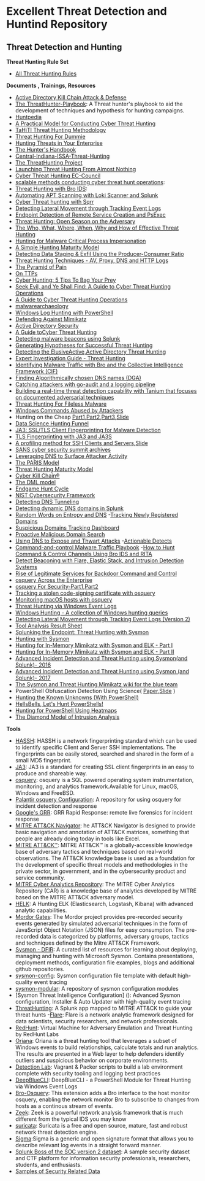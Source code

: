 # Excellent Threat Detection and Huntind Repository

## Threat Detection and Hunting
**Threat Hunting Rule Set**
- [All Threat Hunting Rules](https://github.com/cyberwarboy/excellent-threat-detection/tree/master/Threat%20Hunting%20Rule%20Set)

**Documents , Trainings, Resources**
- [Active Directory Kill Chain Attack & Defense](https://github.com/infosecn1nja/AD-Attack-Defense)
- [The ThreatHunter-Playbook](https://github.com/Cyb3rWard0g/ThreatHunter-Playbook): A Threat hunter's playbook to aid the development of techniques and hypothesis for hunting campaigns.
- [Huntpedia](https://www.threathunting.net/files/huntpedia.pdf)
- [A Practical Model for Conducting Cyber Threat Hunting](https://www.sans.org/reading-room/whitepapers/threathunting/practical-model-conducting-cyber-threat-hunting-38710)
- [TaHiTI Threat Hunting Methodology](https://www.betaalvereniging.nl/wp-content/uploads/DEF-TaHiTI-Threat-Hunting-Methodology.pdf)
- [Threat Hunting For Dummie](https://www.afcea.org/signal/resources/content/Threat_Hunting_For_Dummies_Carbon-Black.pdf)
- [Hunting Threats in Your Enterprise](https://conference.hitb.org/hitbsecconf2018dxb/materials/D2%20BSIDES%20-%20Hunting%20Threats%20in%20Your%20Enterprise%20-%20Abdulrahman%20Alnimari.pdf)
- [The Hunter's Handbook](https://cyber-edge.com/wp-content/uploads/2016/08/The-Hunters-Handbook.pdf)
- [Central-Indiana-ISSA-Threat-Hunting](https://ci-issa.org/wp-content/uploads/2018/10/Central-Indiana-ISSA-Threat-Hunting.pdf)
- [The ThreatHunting Project](https://www.threathunting.net/)
- [Launching Threat Hunting From Almost Nothing](https://www.sans.org/cyber-security-summit/archives/file/summit-archive-1536354143.pdf)
- [Cyber Threat Hunting EC-Council](https://ciso.eccouncil.org/wp-content/uploads/2017/06/Cyber-Threat-Hunting.pdf)
- [scalable methods conducting cyber threat hunt operations](https://www.giac.org/paper/gsec/38852/scalable-methods-conducting-cyber-threat-hunt-operations/152744):
- [Threat Hunting with Bro IDS](https://www.jamesbower.com/threat-hunting-with-bro-ids/?utm_campaign=crowdfire&utm_content=crowdfire&utm_medium=social&utm_source=social#14225595-tw%231487983917678):
- [Automating APT Scanning with Loki Scanner and Splunk](https://www.redblue.team/2017/04/automating-apt-scanning-with-loki.html?m=1)
- [Cyber Threat hunting with Sqrr](https://cyber-ir.com/2017/04/19/cyber-threat-hunting-with-sqrrl-from-beaconing-to-lateral-movement/amp/)
- [Detecting Lateral Movement through Tracking Event Logs](https://www.jpcert.or.jp/english/pub/sr/20170612ac-ir_research_en.pdf)
- [Endpoint Detection of Remote Service Creation and PsExec](https://countercept.com/blog/endpoint-detection-of-remote-service-creation-and-psexec/)
- [Threat Hunting: Open Season on the Adversary](https://www.sans.org/reading-room/whitepapers/analyst/threat-hunting-open-season-adversary-36882)
- [The Who, What, Where, When, Why and How of Effective Threat Hunting](https://www.sans.org/reading-room/whitepapers/analyst/who-what-where-when-effective-threat-hunting-36785)
- [Hunting for Malware Critical Process Impersonation](http://detect-respond.blogspot.com/2016/11/hunting-for-malware-critical-process.html)
- [A Simple Hunting Maturity Model](http://detect-respond.blogspot.com/2015/10/a-simple-hunting-maturity-model.html)
- [Detecting Data Staging & Exfil Using the Producer-Consumer Ratio](http://detect-respond.blogspot.com/2016/09/detecting-data-staging-exfil-using-PCR-shift.html)
- [Threat Hunting Techniques - AV, Proxy, DNS and HTTP Logs](https://www.cyberhuntz.com/2016/08/threat-hunting-techniques-av-proxy-dns.html)
- [The Pyramid of Pain](http://detect-respond.blogspot.com/2013/03/the-pyramid-of-pain.html)
- [On TTPs](http://ryanstillions.blogspot.com/2014/04/on-ttps.html)
- [Cyber Hunting: 5 Tips To Bag Your Prey](https://www.darkreading.com/risk/cyber-hunting-5-tips-to-bag-your-prey/a/d-id/1319634?_mc=RSS_DR_EDT)
- [Seek Evil, and Ye Shall Find: A Guide to Cyber Threat Hunting Operations](https://digitalguardian.com/blog/seek-evil-and-ye-shall-find-guide-cyber-threat-hunting-operations)
- [A Guide to Cyber Threat Hunting Operations](https://www.infosecurity-magazine.com/opinions/a-guide-to-cyber-threat-hunting/)
- [malwarearchaeology](https://www.malwarearchaeology.com)
- [Windows Log Hunting with PowerShell](http://909research.com/windows-log-hunting-with-powershell/)
- [Defending Against Mimikatz](https://jimshaver.net/2016/02/14/defending-against-mimikatz/)
- [Active Directory Security](https://adsecurity.org/)
- [A Guide toCyber Threat Hunting](https://www.tylertech.com/services/ndiscovery/nDiscovery-Threat-Hunting.pdf)
- [Detecting malware beacons using Splunk](https://pleasefeedthegeek.wordpress.com/2012/12/20/detecting-malware-beacons-using-splunk/)
- [Generating Hypotheses for Successful Threat Hunting](https://www.sans.org/reading-room/whitepapers/analyst/generating-hypotheses-successful-threat-hunting-37172)
- [Detecting the ElusiveActive,Active Directory Threat Hunting](https://adsecurity.org/wp-content/uploads/2017/04/2017-BSidesCharm-DetectingtheElusive-ActiveDirectoryThreatHunting-Final.pdf)
- [Expert Investigation Guide - Threat Hunting](https://github.com/Foundstone/ExpertInvestigationGuides/tree/master/ThreatHunting)
- [Identifying Malware Traffic with Bro and the Collective Intelligence Framework (CIF)](http://blog.opensecurityresearch.com/2014/03/identifying-malware-traffic-with-bro.html)
- [Finding Algorithmically chosen DNS names (DGA)](https://isc.sans.edu/forums/diary/Detecting+Random+Finding+Algorithmically+chosen+DNS+names+DGA/19893/)
- [Catching attackers with go-audit and a logging pipeline](https://summitroute.com/blog/2016/12/25/Catching_attackers_with_go-audit_and_a_logging_pipeline/)
- [Building a real-time threat detection capability with Tanium that focuses on documented adversarial techniques](https://www.pwc.co.uk/issues/cyber-security-data-privacy/research/signal-att-and-ck-part-1.html)
- [Threat Hunting For Fileless Malware](https://www.countercept.com/blog/threat-hunting-for-fileless-malware/)
- [Windows Commands Abused by Attackers](https://blogs.jpcert.or.jp/en/2016/01/windows-commands-abused-by-attackers.html)
- Hunting on the Cheap [Part1](https://www.endgame.com/blog/technical-blog/hunting-cheap-part-1-architecture),[Part2](https://www.endgame.com/blog/technical-blog/hunting-networks-part-2-higher-order-patterns),[Part3](https://www.endgame.com/blog/technical-blog/hunting-cheap-part-3-hunting-hosts),[Slide](https://files.sans.org/summit/Threat_Hunting_Incident_Response_Summit_2016/PDFs/Hunting-on-the-Cheap-Butler-Ahuja-Morris-Endgame.pdf)
- [Data Science Hunting Funnel](http://www.austintaylor.io/network/traffic/threat/data/science/hunting/funnel/machine/learning/domain/expertise/2017/07/11/data-science-hunting-funnel/)
- [JA3: SSL/TLS Client Fingerprinting for Malware Detection](https://engineering.salesforce.com/open-sourcing-ja3-92c9e53c3c41)
- [TLS Fingerprinting with JA3 and JA3S](https://engineering.salesforce.com/tls-fingerprinting-with-ja3-and-ja3s-247362855967)
- [A profiling method for SSH Clients and Servers](https://engineering.salesforce.com/open-sourcing-hassh-abed3ae5044c),[Slide](https://github.com/benjeems/Presentations/blob/master/BSides%202019%20%20-%20HASSH%20-%20a%20Profiling%20Method%20for%20SSH%20Clients%20and%20Servers.pdf)
- [SANS cyber security summit archives](https://www.sans.org/cyber-security-summit/archives/)
- [Leveraging DNS to Surface Attacker Activity](https://www.slideshare.net/sqrrl/leveraging-dns-to-surface-attacker-activity?from_action=save)
- [The PARIS Model](http://threathunter.guru/blog/the-paris-model/)
- [Threat Hunting Maturity Model](http://threathunter.guru/blog/threat-hunting-maturity-model/)
- [Cyber Kill Chain®](https://www.lockheedmartin.com/en-us/capabilities/cyber/cyber-kill-chain.html)
- [The DML model](http://ryanstillions.blogspot.com/2014/04/the-dml-model_21.html)
- [Endgame Hunt Cycle](http://pages.endgame.com/rs/627-YBU-612/images/Endgame%20Hunt%20Methodology%20POV%203.24.16.pdf)
- [NIST Cybersecurity Framework](https://www.nist.gov/cyberframework)
- [Detecting DNS Tunneling](https://www.sans.org/reading-room/whitepapers/dns/detecting-dns-tunneling-34152)
- [Detecting dynamic DNS domains in Splunk](https://www.splunk.com/pdfs/events/govsummit/hunting_the_known_unknowns_with_DNS.pdf)
- [Random Words on Entropy and DNS](https://www.splunk.com/blog/2015/10/01/random-words-on-entropy-and-dns.html)
-[Tracking Newly Registered Domains](https://isc.sans.edu/diary/Tracking+Newly+Registered+Domains/23127)
- [Suspicious Domains Tracking Dashboard](https://isc.sans.edu/forums/diary/Suspicious+Domains+Tracking+Dashboard/23046/)
- [Proactive Malicious Domain Search](https://isc.sans.edu/forums/diary/Proactive+Malicious+Domain+Search/23065/)
- [Using DNS to Expose and Thwart Attacks](https://www.first.org/resources/papers/conf2017/DNS-is-NOT-Boring-Using-DNS-to-Expose-and-Thwart-Attacks.pdf)
-[Actionable Detects](https://prezi.com/vejpnxkm85ih/actionable-detects-dns-keynote/)
- [Command-and-control Malware Traffic Playbook](https://www.demisto.com/command-control-malware-traffic-playbook/)
-[How to Hunt Command & Control Channels Using Bro IDS and RITA](https://www.blackhillsinfosec.com/how-to-hunt-command-and-control-channels-using-bro-ids-and-rita/)
- [Detect Beaconing with Flare, Elastic Stack, and Intrusion Detection Systems](http://www.austintaylor.io/detect/beaconing/intrusion/detection/system/command/control/flare/elastic/stack/2017/06/10/detect-beaconing-with-flare-elasticsearch-and-intrusion-detection-systems/)
- [Rise of Legitimate Services for Backdoor Command and Control](https://anomali.cdn.rackfoundry.net/files/anomali-labs-reports/legit-services.pdf)
- [osquery Across the Enterprise](https://medium.com/palantir/osquery-across-the-enterprise-3c3c9d13ec55)
- [osquery For Security-Part1](https://medium.com/@clong/osquery-for-security-b66fffdf2daf),[Part2](https://medium.com/@clong/osquery-for-security-part-2-2e03de4d3721)
- [Tracking a stolen code-signing certificate with osquery](https://blog.trailofbits.com/2017/10/10/tracking-a-stolen-code-signing-certificate-with-osquery/)
- [Monitoring macOS hosts with osquery](https://blog.kolide.com/monitoring-macos-hosts-with-osquery-ba5dcc83122d)
- [Threat Hunting via Windows Event Logs](https://www.sans.org/cyber-security-summit/archives/file/summit-archive-1524493093.pdf)
- [Windows Hunting - A collection of Windows hunting queries](https://github.com/beahunt3r/Windows-Hunting)
- [Detecting Lateral Movement through Tracking Event Logs (Version 2)](https://blogs.jpcert.or.jp/en/2017/12/research-report-released-detecting-lateral-movement-through-tracking-event-logs-version-2.html)
- [Tool Analysis Result Sheet](https://jpcertcc.github.io/ToolAnalysisResultSheet/)
- [Splunking the Endpoint: Threat Hunting with Sysmon](https://medium.com/@haggis_m/splunking-the-endpoint-threat-hunting-with-sysmon-9dd956e3e1bd)
- [Hunting with Sysmon](https://medium.com/@haggis_m/hunting-with-sysmon-38de012e62e6)
- [Hunting for In-Memory Mimikatz with Sysmon and ELK - Part I](https://cyberwardog.blogspot.com/2017/03/chronicles-of-threat-hunter-hunting-for.html)
- [Hunting for In-Memory Mimikatz with Sysmon and ELK - Part II ](https://cyberwardog.blogspot.com/2017/03/chronicles-of-threat-hunter-hunting-for_22.html)
- [Advanced Incident Detection and Threat Hunting using Sysmon(and Splunk)- 2016](https://www.botconf.eu/wp-content/uploads/2016/11/PR12-Sysmon-UELTSCHI.pdf)
- [Advanced Incident Detection and Threat Hunting using Sysmon (and Splunk)- 2017](https://www.first.org/resources/papers/conf2017/Advanced-Incident-Detection-and-Threat-Hunting-using-Sysmon-and-Splunk.pdf)
- [The Sysmon and Threat Hunting Mimikatz wiki for the blue team](https://www.peerlyst.com/posts/the-sysmon-and-threat-hunting-mimikatz-wiki-for-the-blue-team-guurhart)
-  PowerShell Obfuscation Detection Using Science( [Paper](https://www.blackhat.com/docs/us-17/thursday/us-17-Bohannon-Revoke-Obfuscation-PowerShell-Obfuscation-Detection-And%20Evasion-Using-Science-wp.pdf),[Slide](https://www.blackhat.com/docs/us-17/thursday/us-17-Bohannon-Revoke-Obfuscation-PowerShell-Obfuscation-Detection-And%20Evasion-Using-Science.pdf) )
- [Hunting the Known Unknowns (With PowerShell)](https://conf.splunk.com/files/2016/slides/hunting-the-known-unknowns-the-powershell-edition.pdf)
- [HellsBells, Let's Hunt PowerShells!](https://www.splunk.com/blog/2017/07/06/hellsbells-lets-hunt-powershells.html)
- [Hunting for PowerShell Using Heatmaps](https://medium.com/@jshlbrd/hunting-for-powershell-using-heatmaps-69b70151fa5d)
- [The Diamond Model of Intrusion Analysis](http://www.activeresponse.org/wp-content/uploads/2013/07/diamond.pdf)

**Tools**
- [HASSH](https://github.com/salesforce/hassh): HASSH is a network fingerprinting standard which can be used to identify specific Client and Server SSH implementations. The fingerprints can be easily stored, searched and shared in the form of a small MD5 fingerprint.
- [JA3](https://github.com/salesforce/ja3): JA3 is a standard for creating SSL client fingerprints in an easy to produce and shareable way.
- [osquery](https://osquery.io/): osquery is a SQL powered operating system instrumentation, monitoring, and analytics framework.Available for Linux, macOS, Windows and FreeBSD.
- [Palantir osquery Configuration](https://github.com/palantir/osquery-configuration): A repository for using osquery for incident detection and response
- [Google's GRR](https://github.com/google/grr): GRR Rapid Response: remote live forensics for incident response
- [MITRE ATT&CK Navigator](https://mitre-attack.github.io/attack-navigator/enterprise/): he ATT&CK Navigator is designed to provide basic navigation and annotation of ATT&CK matrices, something that people are already doing today in tools like Excel.
- [MITRE ATT&CK™](https://attack.mitre.org/): MITRE ATT&CK™ is a globally-accessible knowledge base of adversary tactics and techniques based on real-world observations. The ATT&CK knowledge base is used as a foundation for the development of specific threat models and methodologies in the private sector, in government, and in the cybersecurity product and service community.
- [MITRE Cyber Analytics Repository](https://car.mitre.org/): The MITRE Cyber Analytics Repository (CAR) is a knowledge base of analytics developed by MITRE based on the MITRE ATT&CK adversary model.
- [HELK](https://github.com/Cyb3rWard0g/HELK): A Hunting ELK (Elasticsearch, Logstash, Kibana) with advanced analytic capabilities.
- [Mordor Gates](https://github.com/Cyb3rWard0g/mordor): The Mordor project provides pre-recorded security events generated by simulated adversarial techniques in the form of JavaScript Object Notation (JSON) files for easy consumption. The pre-recorded data is categorized by platforms, adversary groups, tactics and techniques defined by the Mitre ATT&CK Framework.
- [Sysmon - DFIR](https://github.com/MHaggis/sysmon-dfir): A curated list of resources for learning about deploying, managing and hunting with Microsoft Sysmon. Contains presentations, deployment methods, configuration file examples, blogs and additional github repositories.
- [sysmon-config](https://github.com/SwiftOnSecurity/sysmon-config): Sysmon configuration file template with default high-quality event tracing
- [sysmon-modular](https://github.com/olafhartong/sysmon-modular): A repository of sysmon configuration modules
- [Sysmon Threat Intelligence Configuration] (): Advanced Sysmon configuration, Installer & Auto Updater with high-quality event tracing
- [ThreatHunting](https://github.com/olafhartong/ThreatHunting): A Splunk app mapped to MITRE ATT&CK to guide your threat hunts
-[Flare](https://github.com/austin-taylor/flare): Flare is a network analytic framework designed for data scientists, security researchers, and network professionals. 
- [RedHunt](https://github.com/redhuntlabs/RedHunt-OS): Virtual Machine for Adversary Emulation and Threat Hunting by RedHunt Labs
- [Oriana](https://github.com/mvelazc0/Oriana): Oriana is a threat hunting tool that leverages a subset of Windows events to build relationships, calculate totals and run analytics. The results are presented in a Web layer to help defenders identify outliers and suspicious behavior on corporate environments. 
- [Detection Lab](https://github.com/clong/DetectionLab/): Vagrant & Packer scripts to build a lab environment complete with security tooling and logging best practices
- [DeepBlueCLI](https://github.com/sans-blue-team/DeepBlueCLI): DeepBlueCLI - a PowerShell Module for Threat Hunting via Windows Event Logs
- [Bro-Osquery](https://github.com/bro/bro-osquery): This extension adds a Bro interface to the host monitor osquery, enabling the network monitor Bro to subscribe to changes from hosts as a continous stream of events.
- [Zeek](https://www.zeek.org/): Zeek is a powerful network analysis framework that is much different from the typical IDS you may know
- [suricata](https://suricata-ids.org/): Suricata is a free and open source, mature, fast and robust network threat detection engine.
- [Sigma](https://github.com/Neo23x0/sigma):Sigma is a generic and open signature format that allows you to describe relevant log events in a straight forward manner. 
- [Splunk Boss of the SOC version 2 dataset](https://github.com/splunk/botsv2): A sample security dataset and CTF platform for information security professionals, researchers, students, and enthusiasts.
- [Samples of Security Related Data](https://www.secrepo.com/)

